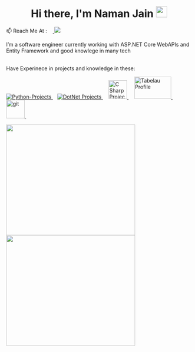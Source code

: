 <h1 align="center">Hi there, I'm Naman Jain <img src="https://raw.githubusercontent.com/MartinHeinz/MartinHeinz/master/wave.gif" width="30px">
</h1>
<p> 📫 Reach Me At : &nbsp&nbsp&nbsp<a href="https://www.linkedin.com/in/naman-jain-379b03193" alt="Naman's linkedin">
   <img src="https://img.shields.io/badge/-NamanJain-blue?style=flat-square&logo=Linkedin&logoColor=white&link=https://www.linkedin.com/in/iammukeshm" />
 </a></p>
 I’m a software engineer currently working with ASP.NET Core WebAPIs and Entity Framework and good knowlege in many tech
 <br><br>
 <p>Have Experinece in projects and knowledge in these:<p>
 <p>
 
 <a href="https://git-scm.com/" target="_blank"> 
    <img src="https://www.vectorlogo.zone/logos/python/python-ar21.svg" alt="Python-Projects" /> 
  </a> 
   &nbsp&nbsp
   <a href="https://git-scm.com/" target="_blank"> 
    <img src="https://www.vectorlogo.zone/logos/dotnet/dotnet-ar21.svg" alt="DotNet Projects" /> 
  </a> 
   &nbsp&nbsp&nbsp
   <a href="https://git-scm.com/" target="_blank"> 
    <img src="https://seeklogo.com/images/C/c-sharp-c-logo-02F17714BA-seeklogo.com.png" alt="C Sharp Projects" width="50" height="50"/> 
  </a> 
 &nbsp&nbsp&nbsp
 <a href="https://git-scm.com/" target="_blank"> 
    <img src="https://logos-world.net/wp-content/uploads/2021/10/Tableau-Logo-700x394.png" alt="Tabelau Profile" width="100" height="60"/> 
  </a> 
 &nbsp&nbsp&nbsp
 <a href="https://git-scm.com/" target="_blank"> 
    <img src="https://www.vectorlogo.zone/logos/git-scm/git-scm-icon.svg" alt="git" width="50" height="50"/> 
  </a> 
  &nbsp&nbsp
  
  
  </p>
 <!--Addition of Stats on github -->
 <a href="#">
  <img src="https://github-readme-stats.vercel.app/api/?username=namanjain123&count_private=true&showicons=true&theme=jolly" width="350" height="300" align="centre">
</a>
 <a href="#">
  <img src="https://github-readme-streak-stats.herokuapp.com/?user=namanjain123&showicons=true&theme=jolly" width="350" height="300" align="centre">
</a>

 <!--
**namanjain123/namanjain123** is a ✨ _special_ ✨ repository because its `README.md` (this file) appears on your GitHub profile.

Here are some ideas to get you started:

- 🔭 I’m currently working on ...
- 🌱 I’m currently learning ...
- 👯 I’m looking to collaborate on ...
- 🤔 I’m looking for help with ...
- 💬 Ask me about ...
- 📫 How to reach me: ...
- 😄 Pronouns: ...
- ⚡ Fun fact: ...
-->
